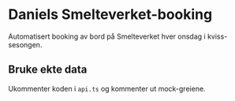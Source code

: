 # Daniels Smelteverket-booking
Automatisert booking av bord på Smelteverket hver onsdag i kviss-sesongen.

## Bruke ekte data
Ukommenter koden i `api.ts` og kommenter ut mock-greiene.